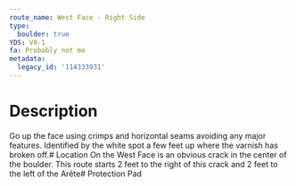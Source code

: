 ```yaml
---
route_name: West Face - Right Side
type:
  boulder: true
YDS: V0-1
fa: Probably not me
metadata:
  legacy_id: '114333931'
---
```

# Description
Go up the face using crimps and horizontal seams avoiding any major features. Identified by the white spot a few feet up where the varnish has broken off.# Location
On the West Face is an obvious crack in the center of the boulder. This route starts 2 feet to the right of this crack and 2 feet to the left of the Arête# Protection
Pad